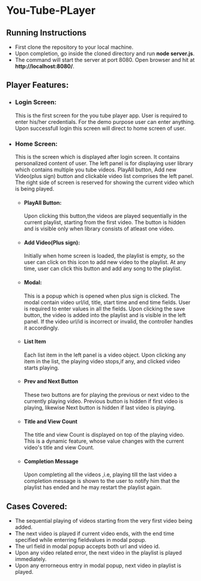 # You-Tube-PLayer
## Running Instructions
  - First clone the repository to your local machine.
  - Upon completion, go inside the cloned directory and run **node server.js**.
  - The command will start the server at port 8080. Open browser and hit at **http://localhost:8080/**.
## Player Features:
- ### Login Screen:
  This is the first screen for the you tube player app. User is required to enter his/her credentials. For the demo purpose user can enter anything. Upon successfull login this screen will direct to home screen of user.
- ### Home Screen:
  This is the screen which is displayed after login screen. It contains personalized content of user. The left panel is for displaying user library which contains multiple you tube videos.
  PlayAll button, Add new Video(plus sign) button and clickable video list comprises the left panel. The right side of screen is reserved for showing the current video which is being played.
  - #### PlayAll Button:
    Upon clicking this button,the videos are played sequentially in the current playlist, starting from the first video. The button is hidden and is visible only when library consists of atleast one video.
  - #### Add Video(Plus sign):
    Initially when home screen is loaded, the playlist is empty, so the user can click on this icon to add new video to the playlist. At any time, user can click this button and add any song to the playlist.
  - #### Modal:
    This is a popup which is opened when plus sign is clicked. The modal contain video url/id, title, start time and end time fields. User is required to enter values in all the fields. Upon clicking the save button, the video is added into the playlist and is visible in the left panel. If the video url/id is incorrect or invalid, the controller handles it accordingly.
  - #### List Item
    Each list item in the left panel is a video object. Upon clicking any item in the list, the playing video stops,if any, and clicked video starts playing.
  - #### Prev and Next Button
    These two buttons are for playing the previous or next video to the currently playing video. Previous button is hidden if first video is playing, likewise Next button is hidden if last video is playing.
  - #### Title and View Count
    The title and view Count is displayed on top of the playing video. This is a dynamic feature, whose value changes with the current video's title and view Count.
  - #### Completion Message
    Upon completing all the videos ,i.e, playing till the last video a completion message is shown to the user to notify him that the playlist has ended and he may restart the playlist again.
## Cases Covered:
   - The sequential playing of videos starting from the very first video being added.
   - The next video is played if current video ends, with the end time specified while enterring fieldvalues in modal popup.
   - The url field in modal popup accepts both url and video id.
   - Upon any video related error, the next video in the playlist is played immediately. 
   - Upon any errorneous entry in  modal popup, next video in playlist is played.
